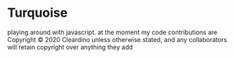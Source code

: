 # Turquoise
playing around with javascript.
at the moment my code contributions are Copyright © 2020 Cleardino unless otherwise stated, and any collaborators will retain copyright over anything they add
